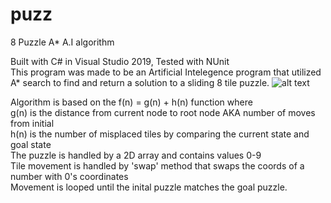 # puzz
8 Puzzle A* A.I algorithm

Built with C# in Visual Studio 2019, Tested with NUnit  
This program was made to be an Artificial Intelegence program that utilized A* search to find and return a solution to a sliding 8 tile puzzle. 
![alt text](https://puu.sh/FE4Ff/d3aab2a8ca.png)

Algorithm is based on the f(n) = g(n) + h(n) function where  
g(n) is the distance from current node to root node AKA number of moves from initial  
h(n) is the number of misplaced tiles by comparing the current state and goal state  
The puzzle is handled by a 2D array and contains values 0-9  
Tile movement is handled by 'swap' method that swaps the coords of a number with 0's coordinates  
Movement is looped until the inital puzzle matches the goal puzzle.  
